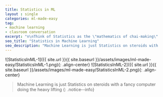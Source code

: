 ```yaml
---
title: Statistics in ML
layout : single
categories: ml-made-easy
tag:
- machine learning
- clasroom conversation
excerpt: "n\nThink of Statistics as the \"mathematics of chai-making\" - you need to know the right proportions of milk, water, sugar, and tea leaves to make the perfect cup, right? Similarly, Machine Learning without Statistics is like trying to make chai blindfolded - you might get lucky once, but you won't know why it worked or how to repeat it!\n\nStatistics is literally the backbone of ML. When Netflix recommends \"Sacred Games\" after you watched \"Mirzapur,\" it's using statistical patterns from millions of users. When your phone's autocorrect knows you meant \"biryani\" not \"biriyani,\" that's statistics at work! It helps ML understand patterns, make predictions, and most importantly, tell us how confident we are about those predictions.\n\nRemember: Machine Learning is just Statistics on steroids with a fancy computer doing the heavy lifting!"
seo_title: "Statistics in Machine Learning"
seo_description: "Machine Learning is just Statistics on steroids with a fancy computer doing the heavy lifting"
---
```


![StatisticsInML-1]({{ site.url }}{{ site.baseurl }}/assets/images/ml-made-easy/StatisticsInML-1.png){: .align-center}
![StatisticsInML-2]({{ site.url }}{{ site.baseurl }}/assets/images/ml-made-easy/StatisticsInML-2.png){: .align-center}


> Machine Learning is just Statistics on steroids with a fancy computer doing the heavy lifting 
{: .notice--info}